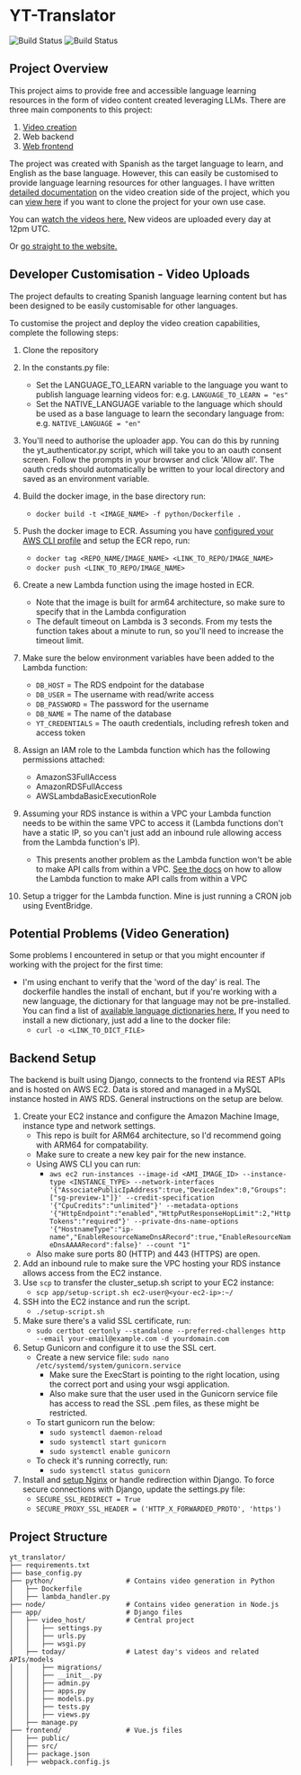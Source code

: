# YT-Translator

![Build Status](https://github.com/bendsouza2/yt-translator/actions/workflows/python-unittest.yml/badge.svg) ![Build Status](https://github.com/bendsouza2/yt-translator/actions/workflows/deploy_backend.yml/badge.svg)


## Project Overview
This project aims to provide free and accessible language learning resources in the form of video content created leveraging LLMs. There are three main components to this project:

1. [Video creation]((https://www.youtube.com/channel/UCQjyvCIR9IkG02Q0Wmpz9sQ))
2. Web backend
3. [Web frontend](https://videos.internationalwordoftheday.info/)


The project was created with Spanish as the target language to learn, and English as the base language. However, this can easily be customised to provide language learning resources for other languages. I have written [detailed documentation](https://github.com/bendsouza2/yt-translator/tree/main/python/README.md) on the video creation side of the project, which you can [view here](https://github.com/bendsouza2/yt-translator/tree/main/python/README.md) if you want to clone the project for your own use case. 


You can [watch the videos here.](https://www.youtube.com/channel/UCQjyvCIR9IkG02Q0Wmpz9sQ) New videos are uploaded every day at 12pm UTC. 

Or [go straight to the website.](https://videos.internationalwordoftheday.info/)


## Developer Customisation - Video Uploads

The project defaults to creating Spanish language learning content but has been designed to be easily customisable for other languages.

To customise the project and deploy the video creation capabilities, complete the following steps:

1. Clone the repository

2. In the constants.py file:
   - Set the LANGUAGE_TO_LEARN variable to the language you want to publish language learning videos for: e.g. `LANGUAGE_TO_LEARN = "es"`
   - Set the NATIVE_LANGUAGE variable to the language which should be used as a base language to learn the secondary language from: e.g. `NATIVE_LANGUAGE = "en"`

3. You'll need to authorise the uploader app. You can do this by running the yt_authenticator.py script, which will take you to an oauth consent screen. Follow the prompts in your browser and click 'Allow all'. The oauth creds should automatically be written to your local directory and saved as an environment variable. 


4. Build the docker image, in the base directory run:
   - `docker build -t <IMAGE_NAME> -f python/Dockerfile .`

5. Push the docker image to ECR. Assuming you have [configured your AWS CLI profile](https://docs.aws.amazon.com/cli/latest/userguide/getting-started-quickstart.html) and setup the ECR repo, run:
   - `docker tag <REPO_NAME/IMAGE_NAME> <LINK_TO_REPO/IMAGE_NAME>`
   - `docker push <LINK_TO_REPO/IMAGE_NAME>`

6. Create a new Lambda function using the image hosted in ECR.
   - Note that the image is built for arm64 architecture, so make sure to specify that in the Lambda configuration
   - The default timeout on Lambda is 3 seconds. From my tests the function takes about a minute to run, so you'll need to increase the timeout limit.

7. Make sure the below environment variables have been added to the Lambda function:
   - `DB_HOST` = The RDS endpoint for the database
   - `DB_USER` = The username with read/write access
   - `DB_PASSWORD` = The password for the username
   - `DB_NAME` = The name of the database
   - `YT_CREDENTIALS` = The oauth credentials, including refresh token and access token

8. Assign an IAM role to the Lambda function which has the following permissions attached:
   - AmazonS3FullAccess
   - AmazonRDSFullAccess
   - AWSLambdaBasicExecutionRole

9. Assuming your RDS instance is within a VPC your Lambda function needs to be within the same VPC to access it (Lambda functions don't have a static IP, so you can't just add an inbound rule allowing access from the Lambda function's IP).
   - This presents another problem as the Lambda function won't be able to make API calls from within a VPC. [See the docs](https://repost.aws/knowledge-center/internet-access-lambda-function) on how to allow the Lambda function to make API calls from within a VPC

10. Setup a trigger for the Lambda function. Mine is just running a CRON job using EventBridge.


## Potential Problems (Video Generation)
Some problems I encountered in setup or that you might encounter if working with the project for the first time:

* I'm using enchant to verify that the 'word of the day' is real. The dockerfile handles the install of enchant, but if you're working with a new language, the dictionary for that language may not be pre-installed. You can find a list of [available language dictionaries here.](https://cgit.freedesktop.org/libreoffice/dictionaries/tree/) If you need to install a new dictionary, just add a line to the docker file:
   - `curl -o <LINK_TO_DICT_FILE>`


## Backend Setup

The backend is built using Django, connects to the frontend via REST APIs and is hosted on AWS EC2. Data is stored and managed in a MySQL instance hosted in AWS RDS. General instructions on the setup are below.

1. Create your EC2 instance and configure the Amazon Machine Image, instance type and network settings. 
   - This repo is built for ARM64 architecture, so I'd recommend going with ARM64 for compatability.
   - Make sure to create a new key pair for the new instance.
   - Using AWS CLI you can run:
      - `aws ec2 run-instances --image-id <AMI_IMAGE_ID> --instance-type <INSTANCE_TYPE> --network-interfaces '{"AssociatePublicIpAddress":true,"DeviceIndex":0,"Groups":["sg-preview-1"]}' --credit-specification '{"CpuCredits":"unlimited"}' --metadata-options '{"HttpEndpoint":"enabled","HttpPutResponseHopLimit":2,"HttpTokens":"required"}' --private-dns-name-options '{"HostnameType":"ip-name","EnableResourceNameDnsARecord":true,"EnableResourceNameDnsAAAARecord":false}' --count "1" `
   - Also make sure ports 80 (HTTP) and 443 (HTTPS) are open.
2. Add an inbound rule to make sure the VPC hosting your RDS instance allows access from the EC2 instance.
3. Use `scp` to transfer the cluster_setup.sh script to your EC2 instance:
   - `scp app/setup-script.sh ec2-user@<your-ec2-ip>:~/`
4. SSH into the EC2 instance and run the script. 
   - `./setup-script.sh`
5. Make sure there's a valid SSL certificate, run:
   - `sudo certbot certonly --standalone --preferred-challenges http --email your-email@example.com -d yourdomain.com`
6. Setup Gunicorn and configure it to use the SSL cert.
   - Create a new service file: `sudo nano /etc/systemd/system/gunicorn.service`
      - Make sure the ExecStart is pointing to the right location, using the correct port and using your wsgi application.
      - Also make sure that the user used in the Gunicorn service file has access to read the SSL .pem files, as these might be restricted.
   - To start gunicorn run the below:
      - `sudo systemctl daemon-reload`
      - `sudo systemctl start gunicorn`
      - `sudo systemctl enable gunicorn`
   - To check it's running correctly, run:
      - `sudo systemctl status gunicorn`
7. Install and [setup Nginx](https://ubuntu.com/tutorials/install-and-configure-nginx#1-overview) or handle redirection within Django. To force secure connections with Django, update the settings.py file:
   - `SECURE_SSL_REDIRECT = True`
   - `SECURE_PROXY_SSL_HEADER = ('HTTP_X_FORWARDED_PROTO', 'https') `




## Project Structure


```plaintext
yt_translator/
├── requirements.txt
├── base_config.py
├── python/                  # Contains video generation in Python
│   ├── Dockerfile
│   ├── lambda_handler.py
├── node/                    # Contains video generation in Node.js
├── app/                     # Django files
│   ├── video_host/          # Central project
│   │   ├── settings.py
│   │   ├── urls.py
│   │   ├── wsgi.py
│   ├── today/               # Latest day's videos and related APIs/models
│   │   ├── migrations/
│   │   ├── __init__.py
│   │   ├── admin.py
│   │   ├── apps.py
│   │   ├── models.py
│   │   ├── tests.py
│   │   ├── views.py
│   ├── manage.py
├── frontend/                # Vue.js files
│   ├── public/
│   ├── src/
│   ├── package.json
│   ├── webpack.config.js



